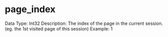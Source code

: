 # page_index

Data Type: Int32
Description: The index of the page in the current session. (eg. the 1st visited page of this session)
Example: 1